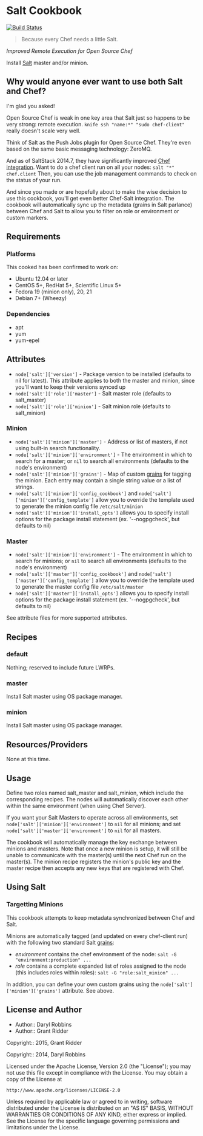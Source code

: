 # Salt Cookbook

[![Build Status](https://travis-ci.org/shortdudey123/chef-salt.svg)](https://travis-ci.org/shortdudey123/chef-salt)

> Because every Chef needs a little Salt.

*Improved Remote Execution for Open Source Chef*

Install [Salt](http://www.saltstack.com) master and/or minion.

## Why would anyone ever want to use both Salt and Chef?

I'm glad you asked!

Open Source Chef is weak in one key area that Salt just so happens to be very
strong: remote execution. `knife ssh "name:*" "sudo chef-client"` really doesn't
scale very well.

Think of Salt as the Push Jobs plugin for Open Source Chef. They're even based
on the same basic messaging technology: ZeroMQ.

And as of SaltStack 2014.7, they have significantly improved [Chef integration](http://docs.saltstack.com/en/latest/ref/modules/all/salt.modules.chef.html#module-salt.modules.chef).
Want to do a chef client run on all your nodes: `salt "*" chef.client` Then, you
can use the job management commands to check on the status of your run.

And since you made or are hopefully about to make the wise decision to use this
cookbook, you'll get even better Chef-Salt integration. The cookbook will
automatically sync up the metadata (grains in Salt parlance) between Chef and
Salt to allow you to filter on role or environment or custom markers.

## Requirements

### Platforms

This cooked has been confirmed to work on:

* Ubuntu 12.04 or later
* CentOS 5+, RedHat 5+, Scientific Linux 5+
* Fedora 19 (minion only), 20, 21
* Debian 7+ (Wheezy)

### Dependencies

* apt
* yum
* yum-epel

## Attributes

* `node['salt']['version']` - Package version to be installed (defaults to nil for latest). This attribute applies to both the master and minion, since you'll want to keep their versions synced up
* `node['salt']['role']['master']` - Salt master role (defaults to salt_master)
* `node['salt']['role']['minion']` - Salt minion role (defaults to salt_minion)

### Minion
* `node['salt']['minion']['master']` - Address or list of masters, if not using built-in search functionality.
* `node['salt']['minion']['environment']` - The environment in which to search for a master; or `nil` to search all environments (defaults to the node's environment)
* `node['salt']['minion']['grains']` - Map of custom [grains](http://docs.saltstack.com/en/latest/topics/targeting/grains.html) for tagging the minion. Each entry may contain a single string value or a list of strings.
* `node['salt']['minion']['config_cookbook']` and `node['salt']['minion']['config_template']` allow you to override the template used to generate the minion config file `/etc/salt/minion`
* `node['salt']['minion']['install_opts']` allows you to specify install options for the package install statement (ex. '--nogpgcheck', but defaults to nil)

### Master
* `node['salt']['minion']['environment']` - The environment in which to search for minions; or `nil` to search all environments (defaults to the node's environment)
* `node['salt']['master']['config_cookbook']` and `node['salt']['master']['config_template']` allow you to override the template used to generate the master config file `/etc/salt/master`
* `node['salt']['master']['install_opts']` allows you to specify install options for the package install statement (ex. '--nogpgcheck', but defaults to nil)

See attribute files for more supported attributes.

## Recipes

### default

Nothing; reserved to include future LWRPs.

### master

Install Salt master using OS package manager.

### minion

Install Salt master using OS package manager.


## Resources/Providers

None at this time.

## Usage

Define two roles named salt_master and salt_minion, which include the corresponding
recipes. The nodes will automatically discover each other within the same environment
(when using Chef Server).

If you want your Salt Masters to operate across all environments, set
`node['salt']['minion']['environment']` to `nil` for all minions; and set
`node['salt']['master']['environment']` to `nil` for all masters.

The cookbook will automatically manage the key exchange between minions and masters.
Note that once a new minion is setup, it will still be unable to communicate with the master(s)
until the next Chef run on the master(s). The minion recipe registers the minion's public key
and the master recipe then accepts any new keys that are registered with Chef.

## Using Salt

### Targetting Minions

This cookbook attempts to keep metadata synchronized between Chef and Salt.

Minions are automatically tagged (and updated on every chef-client run) with the
following two standard Salt [grains](http://docs.saltstack.com/en/latest/topics/targeting/grains.html):

* *environment* contains the chef environment of the node: `salt -G "environment:production" ...`
* *role* contains a complete expanded list of roles assigned to the node (this includes roles within roles): `salt -G "role:salt_minion" ...`

In addition, you can define your own custom grains using the `node['salt']['minion']['grains']` attribute. See above.

## License and Author

* Author:: Daryl Robbins
* Author:: Grant Ridder

Copyright:: 2015, Grant Ridder

Copyright:: 2014, Daryl Robbins

Licensed under the Apache License, Version 2.0 (the "License");
you may not use this file except in compliance with the License.
You may obtain a copy of the License at

    http://www.apache.org/licenses/LICENSE-2.0

Unless required by applicable law or agreed to in writing, software
distributed under the License is distributed on an "AS IS" BASIS,
WITHOUT WARRANTIES OR CONDITIONS OF ANY KIND, either express or implied.
See the License for the specific language governing permissions and
limitations under the License.
